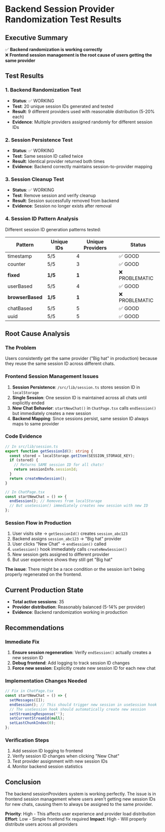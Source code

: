 # Backend Session Provider Randomization Test Results

## Executive Summary

✅ **Backend randomization is working correctly**  
❌ **Frontend session management is the root cause of users getting the same provider**

## Test Results

### 1. Backend Randomization Test
- **Status**: ✅ WORKING
- **Test**: 20 unique session IDs generated and tested
- **Result**: 9 different providers used with reasonable distribution (5-20% each)
- **Evidence**: Multiple providers assigned randomly for different session IDs

### 2. Session Persistence Test  
- **Status**: ✅ WORKING
- **Test**: Same session ID called twice
- **Result**: Identical provider returned both times
- **Evidence**: Backend correctly maintains session-to-provider mapping

### 3. Session Cleanup Test
- **Status**: ✅ WORKING  
- **Test**: Remove session and verify cleanup
- **Result**: Session successfully removed from backend
- **Evidence**: Session no longer exists after removal

### 4. Session ID Pattern Analysis
Different session ID generation patterns tested:

| Pattern | Unique IDs | Unique Providers | Status |
|---------|------------|------------------|---------|
| timestamp | 5/5 | 4 | ✅ GOOD |
| counter | 5/5 | 3 | ✅ GOOD |
| **fixed** | **1/5** | **1** | ❌ PROBLEMATIC |
| userBased | 5/5 | 4 | ✅ GOOD |
| **browserBased** | **1/5** | **1** | ❌ PROBLEMATIC |
| chatBased | 5/5 | 5 | ✅ GOOD |
| uuid | 5/5 | 5 | ✅ GOOD |

## Root Cause Analysis

### The Problem
Users consistently get the same provider ("Big hat" in production) because they reuse the same session ID across different chats.

### Frontend Session Management Issues

1. **Session Persistence**: `/src/lib/session.ts` stores session ID in `localStorage`
2. **Single Session**: One session ID is maintained across all chats until explicitly ended
3. **New Chat Behavior**: `startNewChat()` in `ChatPage.tsx` calls `endSession()` but immediately creates a new session
4. **Backend Mapping**: Since sessions persist, same session ID always maps to same provider

### Code Evidence

```typescript
// In src/lib/session.ts
export function getSessionId(): string {
  const stored = localStorage.getItem(SESSION_STORAGE_KEY);
  if (stored) {
    // Returns SAME session ID for all chats!
    return sessionInfo.sessionId; 
  }
  return createNewSession();
}

// In ChatPage.tsx  
const startNewChat = () => {
  endSession(); // Removes from localStorage
  // But useSession() immediately creates new session with new ID
};
```

### Session Flow in Production

1. User visits site → `getSessionId()` creates `session_abc123`
2. Backend assigns `session_abc123` → "Big hat" provider  
3. User clicks "New Chat" → `endSession()` called
4. `useSession()` hook immediately calls `createNewSession()`
5. New session gets assigned to different provider
6. But user experience shows they still get "Big hat" 

**The issue**: There might be a race condition or the session isn't being properly regenerated on the frontend.

## Current Production State

- **Total active sessions**: 35
- **Provider distribution**: Reasonably balanced (5-14% per provider)
- **Evidence**: Backend randomization working in production

## Recommendations

### Immediate Fix
1. **Ensure session regeneration**: Verify `endSession()` actually creates a new session ID
2. **Debug frontend**: Add logging to track session ID changes
3. **Force new session**: Explicitly create new session ID for each new chat

### Implementation Changes Needed

```typescript
// Fix in ChatPage.tsx
const startNewChat = () => {
  setMessages([]);
  endSession(); // This should trigger new session in useSession hook
  // The useSession hook should automatically create new session
  setStreamingResponse('');
  setCurrentStreamId(null);
  setLastChunkIndex(0);
};
```

### Verification Steps
1. Add session ID logging to frontend
2. Verify session ID changes when clicking "New Chat"
3. Test provider assignment with new session IDs
4. Monitor backend session statistics

## Conclusion

The backend sessionProviders system is working perfectly. The issue is in frontend session management where users aren't getting new session IDs for new chats, causing them to always be assigned to the same provider.

**Priority**: High - This affects user experience and provider load distribution
**Effort**: Low - Simple frontend fix required
**Impact**: High - Will properly distribute users across all providers